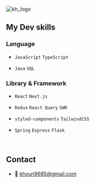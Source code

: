 ![kh_logo](https://user-images.githubusercontent.com/73919235/193058972-03211f18-894f-4187-8c6a-6706d0d60cc4.jpg)

## My Dev skills
### Language
- `JavaScript` `TypeScript`

- `Java` `SQL`

### Library & Framework
- `React` `Next.js`

- `Redux` `React Query` `SWR`

- `styled-components` `TailwindCSS`

- `Spring` `Express` `Flask`
<br>
  
## Contact
- 📧 khyun9685@gmail.com
<br>
